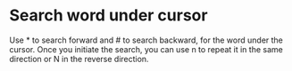 # Search word under cursor

Use * to search forward and # to search backward, 
for the word under the cursor. Once you initiate 
the search, you can use n to repeat it in the same 
direction or N in the reverse direction.
